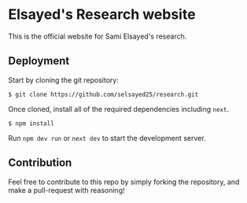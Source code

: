 # Elsayed's Research website

This is the official website for Sami Elsayed's research.

## Deployment

Start by cloning the git repository:

```
$ git clone https://github.com/selsayed25/research.git
```

Once cloned, install all of the required dependencies including ``next``.

```
$ npm install
```

Run ``npm dev run`` or ``next dev`` to start the development server.

## Contribution

Feel free to contribute to this repo by simply forking the repository, and make a pull-request with reasoning!